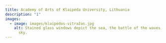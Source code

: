```yaml
---
title: Academy of Arts of Klaipėda University, Lithuania
description: "1"
images:
  - image: images/klaipėdos-vitražas.jpg
    alt: Stained glass windows depict the sea, the battle of the waves, the blue
      sky.
---
```

